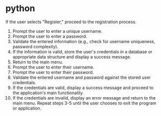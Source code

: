 # python
If the user selects "Register," proceed to the registration process.
1. Prompt the user to enter a unique username.
2. Prompt the user to enter a password.
4. Validate the entered information (e.g., check for username uniqueness, password complexity).
5. If the information is valid, store the user's credentials in a database or appropriate data structure and display a success message.
6. Return to the main menu.
1. Prompt the user to enter their username.
2. Prompt the user to enter their password.
3. Validate the entered username and password against the stored user credentials.
4. If the credentials are valid, display a success message and proceed to the application's main functionality.
5. If the credentials are invalid, display an error message and return to the main menu.
Repeat steps 3-5 until the user chooses to exit the program or application.
